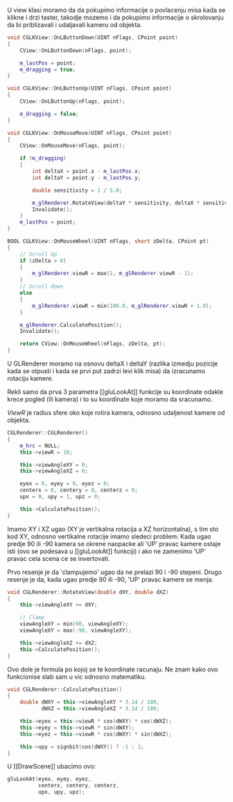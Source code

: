 U view klasi moramo da da pokupimo informacije o povlacenju misa kada se klikne i drzi taster, takodje mozemo i da pokupimo informacije o skrolovanju da bi priblizavali i udaljavali kameru od objekta.

```c++
void CGLKView::OnLButtonDown(UINT nFlags, CPoint point)
{
	CView::OnLButtonDown(nFlags, point);

	m_lastPos = point;
	m_dragging = true;
}
```

```c++
void CGLKView::OnLButtonUp(UINT nFlags, CPoint point)
{
	CView::OnLButtonUp(nFlags, point);

	m_dragging = false;
}
```

```c++
void CGLKView::OnMouseMove(UINT nFlags, CPoint point)
{
	CView::OnMouseMove(nFlags, point);

	if (m_dragging)
	{
		int deltaX = point.x - m_lastPos.x;
		int deltaY = point.y - m_lastPos.y;

		double sensitivity = 1 / 5.0;

		m_glRenderer.RotateView(deltaY * sensitivity, deltaX * sensitivity);
		Invalidate();
	}
	m_lastPos = point;
}
```

```c++
BOOL CGLKView::OnMouseWheel(UINT nFlags, short zDelta, CPoint pt)
{
	// Scroll Up
	if (zDelta > 0)
	{
		m_glRenderer.viewR = max(1, m_glRenderer.viewR - 1);
	}
	// Scroll down
	else
	{
		m_glRenderer.viewR = min(100.0, m_glRenderer.viewR + 1.0);
	}

	m_glRenderer.CalculatePosition();
	Invalidate();

	return CView::OnMouseWheel(nFlags, zDelta, pt);
}
```

U GLRenderer moramo na osnovu deltaX i deltaY (razlika izmedju pozicije kada se otpusti i kada se prvi put zadrzi levi klik misa) da izracunamo rotaciju kamere.

Rekli samo da prva 3 parametra [[gluLookAt]] funkcije su koordinate odakle krece pogled (ili kamera) i to su koordinate koje moramo da sracunamo.

*ViewR* je radius sfere oko koje rotira kamera, odnosno udaljenost kamere od objekta.
```c++
CGLRenderer::CGLRenderer()
{
	m_hrc = NULL;
	this->viewR = 10;

	this->viewAngleXY = 0;
	this->viewAngleXZ = 0;

	eyex = 0, eyey = 0, eyez = 0;
	centerx = 0, centery = 0, centerz = 0;
	upx = 0, upy = 1, upz = 0;

	this->CalculatePosition();
}
```

Imamo XY i XZ ugao (XY je vertikalna rotacija a XZ horizontalna), s tim sto kod XY, odnosno vertikalne rotacije imamo sledeci problem:
Kada ugao predje 90 ili -90 kamera se okrene naopacke ali 'UP' pravac kamere ostaje isti (ovo se podesava u [[gluLookAt]] funkciji) i ako ne zamenimo 'UP' pravac cela scena ce se invertovati.

Prvo resenje je da 'clampujemo' ugao da ne prelazi 90 i -90 stepeni.
Drugo resenje je da, kada ugao predje 90 ili -90, 'UP' pravac kamere se menja.
```c++
void CGLRenderer::RotateView(double dXY, double dXZ)
{
	this->viewAngleXY += dXY;

	// Clamp
	viewAngleXY = min(90, viewAngleXY);
	viewAngleXY = max(-90, viewAngleXY);

	this->viewAngleXZ += dXZ;
	this->CalculatePosition();
}
```

Ovo dole je formula po kojoj se te koordinate racunaju. Ne znam kako ovo funkcionise slab sam u vic odnosno matematiku.
```c++
void CGLRenderer::CalculatePosition()
{
	double dWXY = this->viewAngleXY * 3.14 / 180,
		   dWXZ = this->viewAngleXZ * 3.14 / 180;

	this->eyex = this->viewR * cos(dWXY) * cos(dWXZ);
	this->eyey = this->viewR * sin(dWXY);
	this->eyez = this->viewR * cos(dWXY) * sin(dWXZ);

	this->upy = signbit(cos(dWXY)) ? -1 : 1;
}
```

U [[DrawScene]] ubacimo ovo:
```c++
gluLookAt(eyex, eyey, eyez,
		  centerx, centery, centerz,
		  upx, upy, upz);
```
